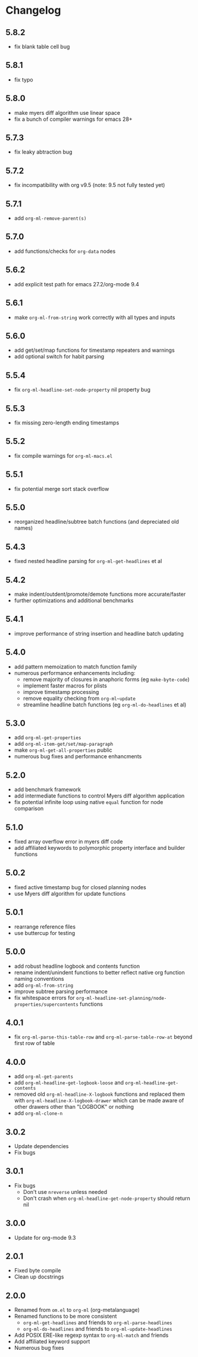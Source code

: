 # Changelog

## 5.8.2

- fix blank table cell bug

## 5.8.1

- fix typo

## 5.8.0

- make myers diff algorithm use linear space
- fix a bunch of compiler warnings for emacs 28+

## 5.7.3

- fix leaky abtraction bug

## 5.7.2

- fix incompatibility with org v9.5 (note: 9.5 not fully tested yet)

## 5.7.1

- add `org-ml-remove-parent(s)`

## 5.7.0

- add functions/checks for `org-data` nodes

## 5.6.2

- add explicit test path for emacs 27.2/org-mode 9.4

## 5.6.1

- make `org-ml-from-string` work correctly with all types and inputs

## 5.6.0

- add get/set/map functions for timestamp repeaters and warnings
- add optional switch for habit parsing

## 5.5.4

- fix `org-ml-headline-set-node-property` nil property bug

## 5.5.3

- fix missing zero-length ending timestamps

## 5.5.2

- fix compile warnings for `org-ml-macs.el`

## 5.5.1

- fix potential merge sort stack overflow

## 5.5.0

- reorganized headline/subtree batch functions (and depreciated old names)

## 5.4.3

- fixed nested headline parsing for `org-ml-get-headlines` et al

## 5.4.2

- make indent/outdent/promote/demote functions more accurate/faster
- further optimizations and additional benchmarks

## 5.4.1

- improve performance of string insertion and headline batch updating

## 5.4.0

- add pattern memoization to match function family
- numerous performance enhancements including:
  - remove majority of closures in anaphoric forms (eg `make-byte-code`)
  - implement faster macros for plists
  - improve timestamp processing
  - remove equality checking from `org-ml~update`
  - streamline headline batch functions (eg `org-ml-do-headlines` et al)

## 5.3.0

- add `org-ml-get-properties`
- add `org-ml-item-get/set/map-paragraph`
- make `org-ml-get-all-properties` public
- numerous bug fixes and performance enhancments

## 5.2.0

- add benchmark framework
- add intermediate functions to control Myers diff algorithm application
- fix potential infinite loop using native `equal` function for node comparison

## 5.1.0

- fixed array overflow error in myers diff code
- add affiliated keywords to polymorphic property interface and builder
  functions

## 5.0.2

- fixed active timestamp bug for closed planning nodes
- use Myers diff algorithm for update functions

## 5.0.1

- rearrange reference files
- use buttercup for testing

## 5.0.0

- add robust headline logbook and contents function
- rename indent/unindent functions to better reflect native org function naming
  conventions
- add `org-ml-from-string`
- improve subtree parsing performance
- fix whitespace errors for
  `org-ml-headline-set-planning/node-properties/supercontents` functions

## 4.0.1

- fix `org-ml-parse-this-table-row` and `org-ml-parse-table-row-at`
  beyond first row of table

## 4.0.0

- add `org-ml-get-parents`
- add `org-ml-headline-get-logbook-loose` and `org-ml-headline-get-contents`
- removed old `org-ml-headline-X-logbook` functions and replaced them with
  `org-ml-headline-X-logbook-drawer` which can be made aware of other drawers
  other than "LOGBOOK" or nothing
- add `org-ml-clone-n`

## 3.0.2

- Update dependencies
- Fix bugs

## 3.0.1

- Fix bugs
  - Don't use `nreverse` unless needed
  - Don't crash when `org-ml-headline-get-node-property` should return nil

## 3.0.0

- Update for org-mode 9.3

## 2.0.1

- Fixed byte compile
- Clean up docstrings

## 2.0.0 

- Renamed from `om.el` to `org-ml` (org-metalanguage)
- Renamed functions to be more consistent
  - `org-ml-get-headlines` and friends to `org-ml-parse-headlines`
  - `org-ml-do-headlines` and friends to `org-ml-update-headlines`
- Add POSIX ERE-like regexp syntax to `org-ml-match` and friends
- Add affiliated keyword support
- Numerous bug fixes
